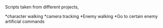 Scripts taken from different projects,

*character walking
*camera tracking
*Enemy walking
*Go to certain enemy artificial commands
